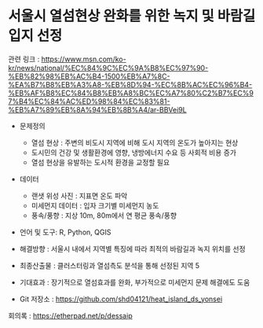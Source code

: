 
# 서울시 열섬현상 완화를 위한 녹지 및 바람길 입지 선정

관련 링크 :
https://www.msn.com/ko-kr/news/national/%EC%84%9C%EC%9A%B8%EC%97%90-%EB%82%98%EB%AC%B4-1500%EB%A7%8C-%EA%B7%B8%EB%A3%A8-%EB%8D%94-%EC%8B%AC%EC%96%B4-%EB%AF%B8%EC%84%B8%EB%A8%BC%EC%A7%80%C2%B7%EC%97%B4%EC%84%AC%ED%98%84%EC%83%81-%EB%A7%89%EB%8A%94%EB%8B%A4/ar-BBVei9L

- 문제정의

    - 열섬 현상 : 주변의 비도시 지역에 비해 도시 지역의 온도가 높아지는 현상
    - 도시민의 건강 및 생활환경에 영향, 냉방에너지 수요 등 사회적 비용 증가
    - 열섬 현상을 유발하는 도시적 환경을 교정할 필요

- 데이터

    - 랜샛 위성 사진 : 지표면 온도 파악
    - 미세먼지 데이터 : 입자 크기별 미세먼지 농도
    - 풍속/풍향 : 지상 10m, 80m에서 연 평균 풍속/풍향

- 언어 및 도구: R, Python, QGIS

- 해결방향 : 서울시 내에서 지역별 특징에 따라 최적의 바람길과 녹지 위치를 선정

- 최종산출물 : 클러스터링과 열섬측도 분석을 통해 선정된 지역 5

- 기대효과 : 장기적으로 열섬효과를 완화, 부가적으로 미세먼지 문제 해결에도 도움

- Git 저장소 : https://github.com/shd04121/heat_island_ds_yonsei 

회의록 : https://etherpad.net/p/dessaip
